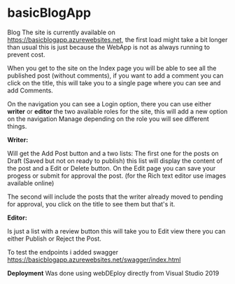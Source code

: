 # basicBlogApp
Blog
The site is currently available on https://basicblogapp.azurewebsites.net, the first load might take a bit longer than usual this is just because the WebApp is not as always running to prevent cost.

When you get to the site on the Index page you will be able to see all the published post (without comments), if you want to add a comment you can click on the title, this will take you to a single page where you can see and add Comments.

On the navigation you can see a Login option, there you can use either **writer** or **editor** the two available roles for the site, this will add a new option on the navigation Manage depending on the role you will see different things.

**Writer:**

Will get the Add Post button and a two lists: The first one for the posts on Draft (Saved but not on ready to publish) this list will display the content of the post and a Edit or Delete button. On the Edit page you can save your progess or submit for approval the post. (for the Rich text editor use images available online)

The second will include the posts that the writer already moved to pending for approval, you click on the title to see them but that's it.

**Editor:**

Is just a list with a review button this will take you to Edit view there you can either Publish or Reject the Post.

To test the endpoints i added swagger https://basicblogapp.azurewebsites.net/swagger/index.html

**Deployment**
Was done using webDEploy directly from Visual Studio 2019
